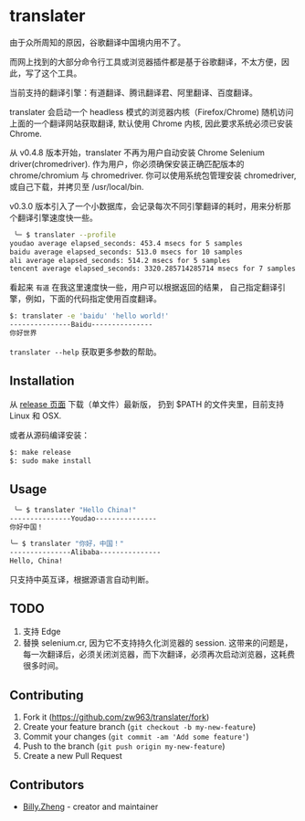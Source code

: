 # translater

由于众所周知的原因，谷歌翻译中国境内用不了。

而网上找到的大部分命令行工具或浏览器插件都是基于谷歌翻译，不太方便，因此，写了这个工具。

当前支持的翻译引擎：有道翻译、腾讯翻译君、阿里翻译、百度翻译。

translater 会启动一个 headless 模式的浏览器内核（Firefox/Chrome) 随机访问上面的一个翻译网站获取翻译, 
默认使用 Chrome 内核, 因此要求系统必须已安装 Chrome.

从 v0.4.8 版本开始，translater 不再为用户自动安装 Chrome Selenium driver(chromedriver).
作为用户，你必须确保安装正确匹配版本的 chrome/chromium 与 chromedriver.
你可以使用系统包管理安装 chromedriver, 或自己下载，并拷贝至 /usr/local/bin.

v0.3.0 版本引入了一个小数据库，会记录每次不同引擎翻译的耗时，用来分析那个翻译引擎速度快一些。

```sh
 ╰─ $ translater --profile
youdao average elapsed_seconds: 453.4 msecs for 5 samples
baidu average elapsed_seconds: 513.0 msecs for 10 samples
ali average elapsed_seconds: 514.2 msecs for 5 samples
tencent average elapsed_seconds: 3320.285714285714 msecs for 7 samples
```

看起来 `有道` 在我这里速度快一些，用户可以根据返回的结果，
自己指定翻译引擎，例如，下面的代码指定使用百度翻译。

```sh
$: translater -e 'baidu' 'hello world!'
---------------Baidu---------------
你好世界
```

`translater --help` 获取更多参数的帮助。

## Installation

从 [release 页面](https://github.com/crystal-china/translater/releases) 下载（单文件）最新版，
扔到 $PATH 的文件夹里，目前支持 Linux 和 OSX.

或者从源码编译安装：

```sh
$: make release
$: sudo make install
```

## Usage

```sh
 ╰─ $ translater "Hello China!"
---------------Youdao--------------- 
你好中国！

╰─ $ translater "你好，中国！"
---------------Alibaba--------------- 
Hello, China!
```

只支持中英互译，根据源语言自动判断。

## TODO

1. 支持 Edge
2. 替换 selenium.cr, 因为它不支持持久化浏览器的 session.
   这带来的问题是，每一次翻译后，必须关闭浏览器，而下次翻译，必须再次启动浏览器，这耗费很多时间。

## Contributing

1. Fork it (<https://github.com/zw963/translater/fork>)
2. Create your feature branch (`git checkout -b my-new-feature`)
3. Commit your changes (`git commit -am 'Add some feature'`)
4. Push to the branch (`git push origin my-new-feature`)
5. Create a new Pull Request

## Contributors

- [Billy.Zheng](https://github.com/zw963) - creator and maintainer
